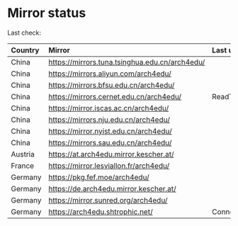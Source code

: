 <script src="./time.js"></script>
# Mirror status
Last check: <script type="text/javascript">localize(1755199232.503099);</script>

|Country|Mirror|Last update|
|:------|:-----|:----------|
|China|https://mirrors.tuna.tsinghua.edu.cn/arch4edu/|<script type="text/javascript">localize(1755154178);</script>|
|China|https://mirrors.aliyun.com/arch4edu/|<script type="text/javascript">localize(1755154178);</script>|
|China|https://mirrors.bfsu.edu.cn/arch4edu/|<script type="text/javascript">localize(1755154178);</script>|
|China|https://mirrors.cernet.edu.cn/arch4edu/|ReadTimeout|
|China|https://mirror.iscas.ac.cn/arch4edu/|<script type="text/javascript">localize(1755154178);</script>|
|China|https://mirrors.nju.edu.cn/arch4edu/|<script type="text/javascript">localize(1755110829);</script>|
|China|https://mirror.nyist.edu.cn/arch4edu/|<script type="text/javascript">localize(1755154178);</script>|
|China|https://mirrors.sau.edu.cn/arch4edu/|<script type="text/javascript">localize(1755110829);</script>|
|Austria|https://at.arch4edu.mirror.kescher.at/|<script type="text/javascript">localize(1755154178);</script>|
|France|https://mirror.lesviallon.fr/arch4edu/|<script type="text/javascript">localize(1755154178);</script>|
|Germany|https://pkg.fef.moe/arch4edu/|<script type="text/javascript">localize(1755154178);</script>|
|Germany|https://de.arch4edu.mirror.kescher.at/|<script type="text/javascript">localize(1755154178);</script>|
|Germany|https://mirror.sunred.org/arch4edu/|<script type="text/javascript">localize(1755154178);</script>|
|Germany|https://arch4edu.shtrophic.net/|ConnectionError|

<script src="./tablefilter/tablefilter.js"></script>
<script src="./table.js"></script>